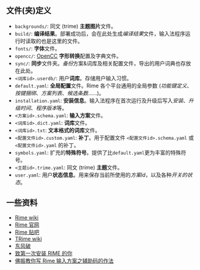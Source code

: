 ## 文件(夹)定义

- `backgrounds/`: 同文 (trime) **主题图片**文件。
- `build/`: **编译结果**。部署成功后，会在此处生成*编译结果*文件，输入法程序运行时读取的也是这里的文件。
- `fonts/`: **字体**文件。
- `opencc/`: [OpenCC](https://github.com/BYVoid/OpenCC) **字形转换**配置及字典文件。
- `sync/`: **同步**文件夹。*备份*方案&词库及相关配置文件，导出的用户词典也存放在此处。
- `<词库id>.userdb/`: 用户**词库**。存储用户输入习惯。
- `default.yaml`: **全局配置**文件。Rime 各个平台通用的全局参数 (*功能键定义*、*按键捆绑*、*方案列表*、*候选条数*……)。
- `installation.yaml`: **安装信息**。输入法程序在首次运行及升级后写入*安装*、*升级时间*、*程序版本*等。
- `<方案id>.schema.yaml`: **输入方案**文件。
- `<词库id>.dict.yaml`: **词库**文件。
- `<词库id>.txt`: **文本格式的词库**文件。
- `<配置文件id>.custom.yaml`: **补丁**。用于配置文件 `<配置文件id>.schema.yaml` 或 `<配置文件id>.yaml` 的补丁。
- `symbols.yaml`: 扩充的**特殊符号**。提供了比`default.yaml`更为丰富的特殊符号。
- `<主题id>.trime.yaml`: 同文 (trime) **主题**文件。
- `user.yaml`: 用户**状态信息**。用来保存当前所使用的*方案id*，以及各种*开关的状态*。

## 一些资料

- [Rime wiki](https://github.com/rime/home/wiki/)
- [Rime 官网](https://rime.im/)
- [Rime 贴吧](https://tieba.baidu.com/f?kw=rime&ie=utf-8)
- [TRime wiki](https://github.com/osfans/trime/wiki/)
- [东风破](https://github.com/rime/plum)
- [致第一次安装 RIME 的你](https://tieba.baidu.com/p/3288634121?pn=1)
- [佛振教你写 Rime 输入方案之辅助码的作法](https://tieba.baidu.com/p/2094178562?pn=1)